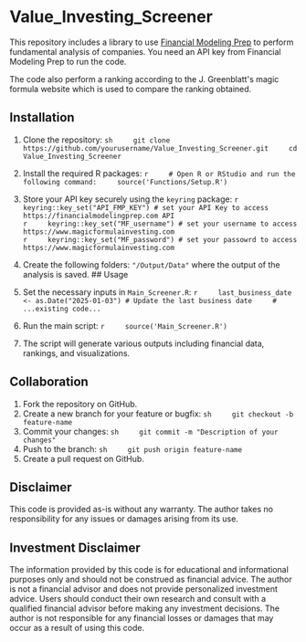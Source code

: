 # Value_Investing_Screener

This repository includes a library to use [Financial Modeling
Prep](https://financialmodelingprep.com) to perform fundamental analysis
of companies. You need an API key from Financial Modeling Prep to run
the code.

The code also perform a ranking according to the J. Greenblatt's magic
formula website which is used to compare the ranking obtained.

## Installation

1.  Clone the repository:
    `sh     git clone https://github.com/yourusername/Value_Investing_Screener.git     cd Value_Investing_Screener`

2.  Install the required R packages:
    `r     # Open R or RStudio and run the following command:     source('Functions/Setup.R')`

3.  Store your API key securely using the `keyring` package:
    `r     keyring::key_set("API_FMP_KEY") # set your API Key to access  https://financialmodelingprep.com API`\
    `r     keyring::key_set("MF_username") # set your username to access https://www.magicformulainvesting.com`\
    `r     keyring::key_set("MF_password") # set your passowrd to access https://www.magicformulainvesting.com`

4.  Create the following folders: `"/Output/Data"` where the output of
    the analysis is saved. \## Usage

5.  Set the necessary inputs in `Main_Screener.R`:
    `r     last_business_date <- as.Date("2025-01-03") # Update the last business date     # ...existing code...`

6.  Run the main script: `r     source('Main_Screener.R')`

7.  The script will generate various outputs including financial data,
    rankings, and visualizations.

## Collaboration

1.  Fork the repository on GitHub.
2.  Create a new branch for your feature or bugfix:
    `sh     git checkout -b feature-name`
3.  Commit your changes:
    `sh     git commit -m "Description of your changes"`
4.  Push to the branch: `sh     git push origin feature-name`
5.  Create a pull request on GitHub.

## Disclaimer

This code is provided as-is without any warranty. The author takes no
responsibility for any issues or damages arising from its use.

## Investment Disclaimer

The information provided by this code is for educational and
informational purposes only and should not be construed as financial
advice. The author is not a financial advisor and does not provide
personalized investment advice. Users should conduct their own research
and consult with a qualified financial advisor before making any
investment decisions. The author is not responsible for any financial
losses or damages that may occur as a result of using this code.
